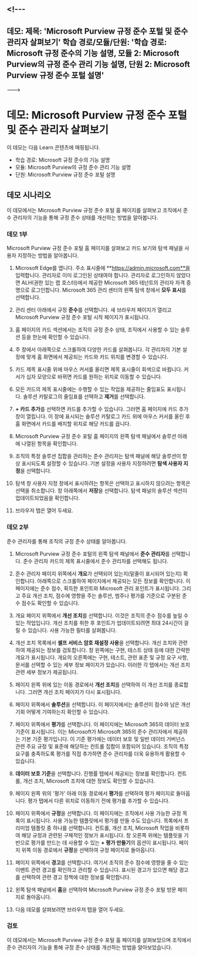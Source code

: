 &lt;!---
---
데모: 제목: 'Microsoft Purview 규정 준수 포털 및 준수 관리자 살펴보기' 학습 경로/모듈/단원: '학습 경로: Microsoft 규정 준수의 기능 설명, 모듈 2: Microsoft Purview의 규정 준수 관리 기능 설명, 단원 2: Microsoft Purview 규정 준수 포털 설명'
---
--->

# 데모: Microsoft Purview 규정 준수 포털 및 준수 관리자 살펴보기

이 데모는 다음 Learn 콘텐츠에 매핑됩니다.

- 학습 경로: Microsoft 규정 준수의 기능 설명
- 모듈: Microsoft Purview의 규정 준수 관리 기능 설명
- 단원: Microsoft Purview 규정 준수 포털 설명

## 데모 시나리오

이 데모에서는 Microsoft Purview 규정 준수 포털 홈 페이지를 살펴보고 조직에서 준수 관리자의 기능을 통해 규정 준수 상태를 개선하는 방법을 알아봅니다.

### 데모 1부

Microsoft Purview 규정 준수 포털 홈 페이지를 살펴보고 카드 보기와 탐색 패널을 사용자 지정하는 방법을 알아봅니다.

1. Microsoft Edge를 엽니다. 주소 표시줄에 **https://admin.microsoft.com**을 입력합니다. 관리자로 이미 로그인된 상태여야 합니다. 관리자로 로그인하지 않았다면 ALH(권한 있는 랩 호스터)에서 제공한 Microsoft 365 테넌트의 관리자 자격 증명으로 로그인합니다. Microsoft 365 관리 센터의 왼쪽 탐색 창에서 **모두 표시**를 선택합니다.

1. 관리 센터 아래에서 규정 **준수**를 선택합니다.  새 브라우저 페이지가 열리고 Microsoft Purview 규정 준수 포털 시작 페이지가 표시됩니다.  

1. 홈 페이지의 카드 섹션에서는 조직의 규정 준수 상태, 조직에서 사용할 수 있는 솔루션 등을 한눈에 확인할 수 있습니다.

1. 주 창에서 아래쪽으로 스크롤하여 다양한 카드를 살펴봅니다. 각 관리자의 기본 설정에 맞게 홈 화면에서 제공되는 카드와 카드 위치를 변경할 수 있습니다.  

1. 카드 제목 표시줄 위에 마우스 커서를 올리면 제목 표시줄이 회색으로 바뀝니다.  커서가 십자 모양으로 바뀌면 카드를 원하는 위치로 이동할 수 있습니다.

1. 모든 카드의 제목 표시줄에는 수행할 수 있는 작업을 제공하는 줄임표도 표시됩니다.  솔루션 카탈로그의 줄임표를 선택하고 **제거**를 선택합니다.

1. **+ 카드 추가**를 선택하면 카드를 추가할 수 있습니다.  그러면 홈 페이지에 카드 추가 창이 열립니다.  이 창에 표시되는 솔루션 카탈로그 카드 위에 마우스 커서를 올린 후 홈 화면에서 카드를 배치할 위치로 해당 카드를 끕니다.

1. Microsoft Purview 규정 준수 포털 홈 페이지의 왼쪽 탐색 패널에서 솔루션 아래에 나열된 항목을 확인합니다. 

1. 조직의 특정 솔루션 집합을 관리하는 준수 관리자는 탐색 패널에 해당 솔루션이 항상 표시되도록 설정할 수 있습니다.  기본 설정을 사용자 지정하려면 **탐색 사용자 지정**을 선택합니다.  

1. 탐색 창 사용자 지정 창에서 표시하려는 항목은 선택하고 표시하지 않으려는 항목은 선택을 취소합니다.  창 아래쪽에서 **저장**을 선택합니다.  탐색 패널의 솔루션 섹션이 업데이트되었음을 확인합니다.

1. 브라우저 탭은 열어 두세요.

### 데모 2부

준수 관리자를 통해 조직의 규정 준수 상태를 알아봅니다.

1. Microsoft Purview 규정 준수 포털의 왼쪽 탐색 패널에서 **준수 관리자**를 선택합니다.  준수 관리자 카드의 제목 표시줄에서 준수 관리자를 선택해도 됩니다.

1. 준수 관리자 페이지 위쪽에서 **개요**가 선택되어 있는지(밑줄이 표시되어 있는지) 확인합니다. 아래쪽으로 스크롤하여 페이지에서 제공되는 모든 정보를 확인합니다.  이 페이지에는 준수 점수, 획득한 포인트와 Microsoft 관리 포인트가 표시됩니다.   그리고 주요 개선 조치, 점수에 영향을 주는 솔루션, 범주나 평가를 기준으로 구분된 준수 점수도 확인할 수 있습니다.

1. 개요 페이지 위쪽에서 **개선 조치**를 선택합니다.  이것은 조직의 준수 점수를 높일 수 있는 작업입니다. 개선 조치를 취한 후 포인트가 업데이트되려면 최대 24시간이 걸릴 수 있습니다.  사용 가능한 필터를 살펴봅니다.

1. 개선 조치 목록에서 **셀프 서비스 암호 재설정 사용**을 선택합니다.  개선 조치와 관련하여 제공되는 정보를 검토합니다.  창 왼쪽에는 구현, 테스트 상태 등에 대한 간략한 개요가 표시됩니다. 개요의 오른쪽에는 구현, 테스트, 관련 표준 및 규정 요구 사항, 문서를 선택할 수 있는 세부 정보 페이지가 있습니다. 이러한 각 탭에서는 개선 조치 관련 세부 정보가 제공됩니다.

1. 페이지 왼쪽 위에 있는 이동 경로에서 **개선 조치**를 선택하여 이 개선 조치를 종료합니다.  그러면 개선 조치 페이지가 다시 표시됩니다.

1. 페이지 위쪽에서 **솔루션**을 선택합니다. 이 페이지에서는 솔루션이 점수와 남은 개선 기회 어떻게 기여하는지 확인할 수 있습니다.

1. 페이지 위쪽에서 **평가**를 선택합니다. 이 페이지에는 Microsoft 365의 데이터 보호 기준이 표시됩니다.  이는 Microsoft가 Microsoft 365의 준수 관리자에서 제공하는 기본 기준 평가입니다.  이 기준 평가에는 데이터 보호 및 일반 데이터 거버넌스 관련 주요 규정 및 표준에 해당하는 컨트롤 집합이 포함되어 있습니다. 조직의 특정 요구를 충족하도록 평가를 직접 추가하면 준수 관리자를 더욱 유용하게 활용할 수 있습니다.

1. **데이터 보호 기준**을 선택합니다.  진행률 탭에서 제공되는 정보를 확인합니다. 컨트롤, 개선 조치, Microsoft 조치에 대한 정보도 확인할 수 있습니다.  

1. 페이지 왼쪽 위의 '평가' 아래 이동 경로에서 **평가**를 선택하여 평가 페이지로 돌아옵니다.  평가 탭에서 다른 위치로 이동하기 전에 평가를 추가할 수 있습니다.

1. 페이지 위쪽에서 **규정**을 선택합니다.  이 페이지에는 조직에서 사용 가능한 규정 목록이 표시됩니다. 사용 가능한 템플릿에서 평가를 만들 수도 있습니다.  목록에서 프리미엄 템플릿 중 하나를 선택합니다.  컨트롤, 개선 조치, Microsoft 작업을 비롯하여 해당 규정과 관련된 구체적인 정보가 표시됩니다.  창 오른쪽 위에는 템플릿을 기반으로 평가를 만드는 데 사용할 수 있는 **+ 평가 만들기**의 옵션이 표시됩니다.  페이지 위쪽 이동 경로에서 **규정**을 선택하여 규정 페이지로 돌아옵니다.

1. 페이지 위쪽에서 **경고**를 선택합니다.   여기서 조직의 준수 점수에 영향을 줄 수 있는 이벤트 관련 경고를 확인하고 관리할 수 있습니다.  표시된 경고가 있으면 해당 경고를 선택하여 관련 경고 정책에 대한 정보를 확인합니다.

1. 왼쪽 탐색 패널에서 **홈**을 선택하여 Microsoft Purview 규정 준수 포털 방문 페이지로 돌아옵니다.

1. 다음 데모를 살펴보려면 브라우저 탭을 열어 두세요.

### 검토

이 데모에서는 Microsoft Purview 규정 준수 포털 홈 페이지를 살펴보았으며 조직에서 준수 관리자의 기능을 통해 규정 준수 상태를 개선하는 방법을 알아보았습니다.
